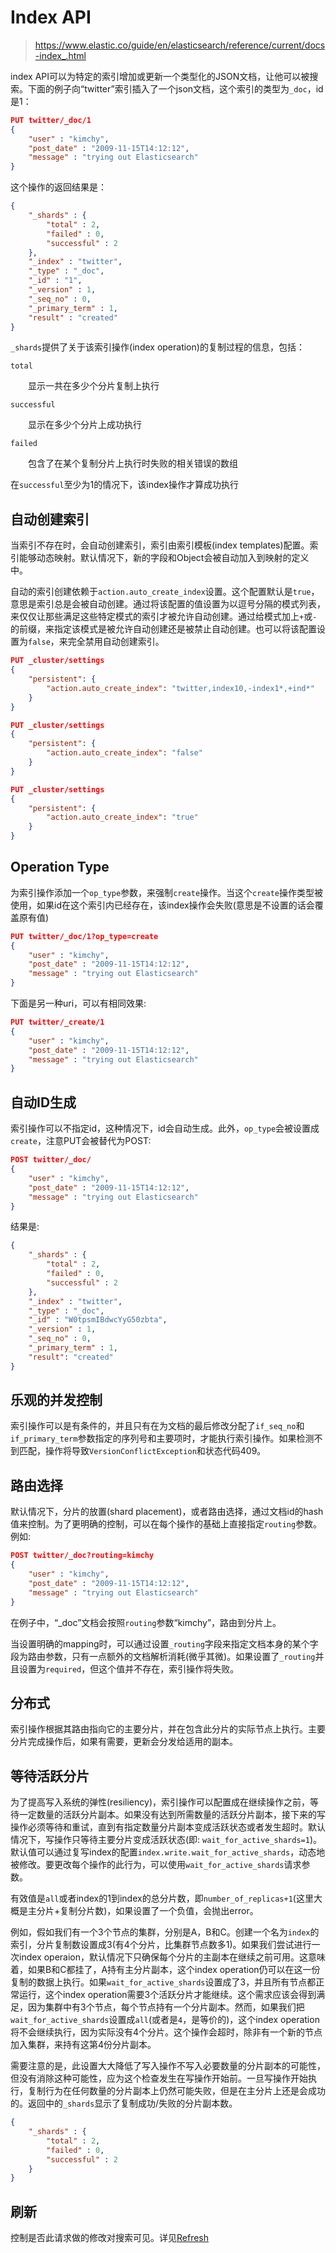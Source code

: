 # Index API
> https://www.elastic.co/guide/en/elasticsearch/reference/current/docs-index_.html

index API可以为特定的索引增加或更新一个类型化的JSON文档，让他可以被搜索。下面的例子向“twitter”索引插入了一个json文档，这个索引的类型为`_doc`，id是1：

```json
PUT twitter/_doc/1
{
    "user" : "kimchy",
    "post_date" : "2009-11-15T14:12:12",
    "message" : "trying out Elasticsearch"
}
```

这个操作的返回结果是：

```json
{
    "_shards" : {
        "total" : 2,
        "failed" : 0,
        "successful" : 2
    },
    "_index" : "twitter",
    "_type" : "_doc",
    "_id" : "1",
    "_version" : 1,
    "_seq_no" : 0,
    "_primary_term" : 1,
    "result" : "created"
}
```

`_shards`提供了关于该索引操作(index operation)的复制过程的信息，包括：

`total`

&emsp;&emsp;显示一共在多少个分片复制上执行

`successful`

&emsp;&emsp;显示在多少个分片上成功执行

`failed`

&emsp;&emsp;包含了在某个复制分片上执行时失败的相关错误的数组

在`successful`至少为1的情况下，该index操作才算成功执行

## 自动创建索引

当索引不存在时，会自动创建索引，索引由索引模板(index templates)配置。索引能够动态映射。默认情况下，新的字段和Object会被自动加入到映射的定义中。

自动的索引创建依赖于`action.auto_create_index`设置。这个配置默认是`true`，意思是索引总是会被自动创建。通过将该配置的值设置为以逗号分隔的模式列表，来仅仅让那些满足这些特定模式的索引才被允许自动创建。通过给模式加上`+`或`-`的前缀，来指定该模式是被允许自动创建还是被禁止自动创建。也可以将该配置设置为`false`，来完全禁用自动创建索引。

```json
PUT _cluster/settings
{
    "persistent": {
        "action.auto_create_index": "twitter,index10,-index1*,+ind*"
    }
}

PUT _cluster/settings
{
    "persistent": {
        "action.auto_create_index": "false"
    }
}

PUT _cluster/settings
{
    "persistent": {
        "action.auto_create_index": "true"
    }
}
```

## Operation Type

为索引操作添加一个`op_type`参数，来强制`create`操作。当这个`create`操作类型被使用，如果id在这个索引内已经存在，该index操作会失败(意思是不设置的话会覆盖原有值)

```json
PUT twitter/_doc/1?op_type=create
{
    "user" : "kimchy",
    "post_date" : "2009-11-15T14:12:12",
    "message" : "trying out Elasticsearch"
}
```

下面是另一种uri，可以有相同效果:

```json
PUT twitter/_create/1
{
    "user" : "kimchy",
    "post_date" : "2009-11-15T14:12:12",
    "message" : "trying out Elasticsearch"
}
```

## 自动ID生成

索引操作可以不指定id，这种情况下，id会自动生成。此外，`op_type`会被设置成`create`，注意PUT会被替代为POST:

```json
POST twitter/_doc/
{
    "user" : "kimchy",
    "post_date" : "2009-11-15T14:12:12",
    "message" : "trying out Elasticsearch"
}
```

结果是:

```json
{
    "_shards" : {
        "total" : 2,
        "failed" : 0,
        "successful" : 2
    },
    "_index" : "twitter",
    "_type" : "_doc",
    "_id" : "W0tpsmIBdwcYyG50zbta",
    "_version" : 1,
    "_seq_no" : 0,
    "_primary_term" : 1,
    "result": "created"
}
```

## 乐观的并发控制

索引操作可以是有条件的，并且只有在为文档的最后修改分配了`if_seq_no`和`if_primary_term`参数指定的序列号和主要项时，才能执行索引操作。如果检测不到匹配，操作将导致`VersionConflictException`和状态代码409。

## 路由选择

默认情况下，分片的放置(shard placement)，或者路由选择，通过文档id的hash值来控制。为了更明确的控制，可以在每个操作的基础上直接指定`routing`参数。例如:

```json
POST twitter/_doc?routing=kimchy
{
    "user" : "kimchy",
    "post_date" : "2009-11-15T14:12:12",
    "message" : "trying out Elasticsearch"
}
```

在例子中，“_doc”文档会按照`routing`参数“kimchy”，路由到分片上。

当设置明确的mapping时，可以通过设置`_routing`字段来指定文档本身的某个字段为路由参数，只有一点额外的文档解析消耗(微乎其微)。如果设置了`_routing`并且设置为`required`，但这个值并不存在，索引操作将失败。

## 分布式

索引操作根据其路由指向它的主要分片，并在包含此分片的实际节点上执行。主要分片完成操作后，如果有需要，更新会分发给适用的副本。

## 等待活跃分片

为了提高写入系统的弹性(resiliency)，索引操作可以配置成在继续操作之前，等待一定数量的活跃分片副本。如果没有达到所需数量的活跃分片副本，接下来的写操作必须等待和重试，直到有指定数量分片副本变成活跃状态或者发生超时。默认情况下，写操作只等待主要分片变成活跃状态(即: `wait_for_active_shards=1`)。默认值可以通过复写index的配置`index.write.wait_for_active_shards`，动态地被修改。要更改每个操作的此行为，可以使用`wait_for_active_shards`请求参数。

有效值是`all`或者index的1到index的总分片数，即`number_of_replicas+1`(这里大概是主分片+复制分片数)，如果设置了一个负值，会抛出error。

例如，假如我们有一个3个节点的集群，分别是A，B和C。创建一个名为`index`的索引，分片复制数设置成3(有4个分片，比集群节点数多1)。如果我们尝试进行一次index operaion，默认情况下只确保每个分片的主副本在继续之前可用。这意味着，如果B和C都挂了，A持有主分片副本，这个index operation仍可以在这一份复制的数据上执行。如果`wait_for_active_shards`设置成了3，并且所有节点都正常运行，这个index operation需要3个活跃分片才能继续。这个需求应该会得到满足，因为集群中有3个节点，每个节点持有一个分片副本。然而，如果我们把`wait_for_active_shards`设置成`all`(或者是`4`，是等价的)，这个index operation将不会继续执行，因为实际没有4个分片。这个操作会超时，除非有一个新的节点加入集群，来持有这第4份分片副本。

需要注意的是，此设置大大降低了写入操作不写入必要数量的分片副本的可能性，但没有消除这种可能性，应为这个检查发生在写操作开始前。一旦写操作开始执行，复制行为在任何数量的分片副本上仍然可能失败，但是在主分片上还是会成功的。返回中的`_shards`显示了复制成功/失败的分片副本数。

```json
{
    "_shards" : {
        "total" : 2,
        "failed" : 0,
        "successful" : 2
    }
}
```

## 刷新
控制是否此请求做的修改对搜索可见。详见[Refresh](https://www.elastic.co/guide/en/elasticsearch/reference/current/docs-refresh.html)
